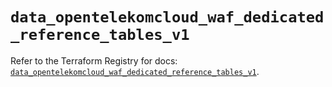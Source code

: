 # `data_opentelekomcloud_waf_dedicated_reference_tables_v1`

Refer to the Terraform Registry for docs: [`data_opentelekomcloud_waf_dedicated_reference_tables_v1`](https://registry.terraform.io/providers/opentelekomcloud/opentelekomcloud/1.36.20/docs/data-sources/waf_dedicated_reference_tables_v1).
